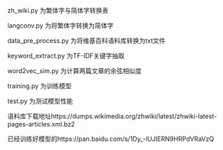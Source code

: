 zh_wiki.py    为繁体字与简体字转换表

langconv.py   为将繁体字转换为简体字

data_pre_process.py 为将维基百科语料库转换为txt文件

keyword_extract.py  为TF-IDF关键字抽取

word2vec_sim.py  为计算两篇文章的余弦相似度

training.py  为训练模型

test.py  为测试模型性能

语料库下载地址https://dumps.wikimedia.org/zhwiki/latest/zhwiki-latest-pages-articles.xml.bz2

已经训练好模型的https://pan.baidu.com/s/1Dy_-lUJIERN9HRPdVRaVzQ
